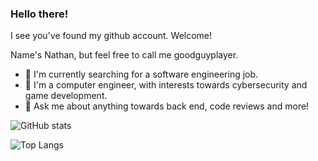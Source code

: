 
### Hello there!

I see you've found my github account. Welcome!

Name's Nathan, but feel free to call me goodguyplayer.

- 🔭 I'm currently searching for a software engineering job.
- 🌱 I'm a computer engineer, with interests towards cybersecurity and game development.
- 💬 Ask me about anything towards back end, code reviews and more!

![GitHub stats](https://github-readme-stats.vercel.app/api?username=goodguyplayer&count_private=true&show_icons=true&theme=chartreuse-dark)

![Top Langs](https://github-readme-stats.vercel.app/api/top-langs/?username=goodguyplayer&count_private=true&langs_count=10&layout=compact&theme=chartreuse-dark)
<!--
**goodguyplayer/goodguyplayer** is a ✨ _special_ ✨ repository because its `README.md` (this file) appears on your GitHub profile.

Here are some ideas to get you started:

- 🔭 I’m currently working on ...
- 🌱 I’m currently learning ...
- 👯 I’m looking to collaborate on ...
- 🤔 I’m looking for help with ...
- 💬 Ask me about ...
- 📫 How to reach me: ...
- 😄 Pronouns: ...
- ⚡ Fun fact: ...
-->
